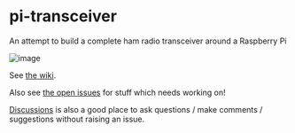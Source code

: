# pi-transceiver
An attempt to build a complete ham radio transceiver around a Raspberry Pi

![image](https://user-images.githubusercontent.com/37816024/147885269-a6290add-5e59-4768-b140-572e6e029b55.png)

See [the wiki](https://github.com/M0LTE/pi-transceiver/wiki).

Also see [the open issues](https://github.com/M0LTE/pi-transceiver/issues) for stuff which needs working on!

[Discussions](https://github.com/M0LTE/pi-transceiver/discussions) is also a good place to ask questions / make comments / suggestions without raising an issue.
